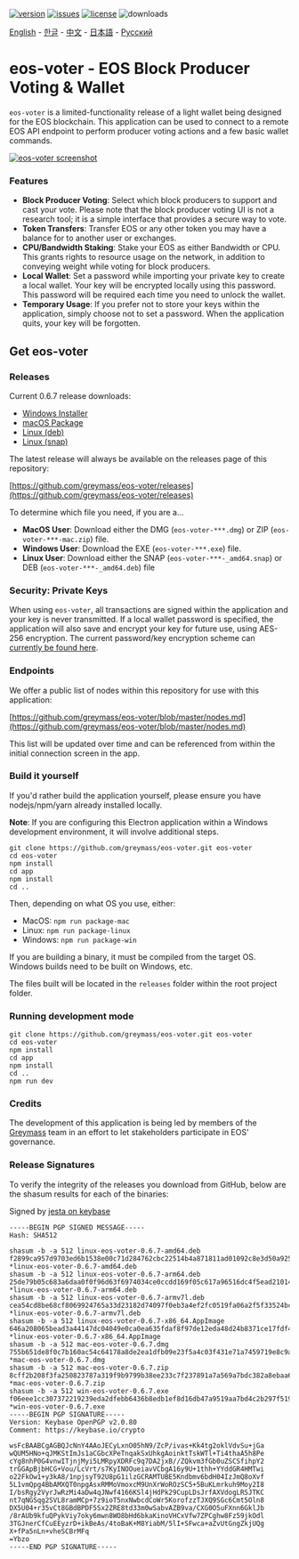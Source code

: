 [![version](https://img.shields.io/github/release/greymass/eos-voter/all.svg)](https://github.com/greymass/eos-voter/releases)
[![issues](https://img.shields.io/github/issues/greymass/eos-voter.svg)](https://github.com/greymass/eos-voter/issues)
[![license](https://img.shields.io/badge/license-MIT-blue.svg)](https://raw.githubusercontent.com/greymass/eos-voter/master/LICENSE)
![downloads](https://img.shields.io/github/downloads/greymass/eos-voter/total.svg)

[English](https://github.com/greymass/eos-voter/blob/master/README.md) - [한글](https://github.com/greymass/eos-voter/blob/master/README.kr.md) - [中文](https://github.com/greymass/eos-voter/blob/master/README.zh.md) - [日本語](https://github.com/greymass/eos-voter/blob/master/README.ja.md) - [Русский](https://github.com/greymass/eos-voter/blob/master/README.ru.md)

# eos-voter - EOS Block Producer Voting & Wallet

`eos-voter` is a limited-functionality release of a light wallet being designed for the EOS blockchain. This application can be used to connect to a remote EOS API endpoint to perform producer voting actions and a few basic wallet commands.

[![eos-voter screenshot](https://raw.githubusercontent.com/greymass/eos-voter/master/eos-voter.png)](https://raw.githubusercontent.com/greymass/eos-voter/master/eos-voter.png)

### Features

- **Block Producer Voting**: Select which block producers to support and cast your vote. Please note that the block producer voting UI is not a research tool; it is a simple interface that provides a secure way to vote.
- **Token Transfers**: Transfer EOS or any other token you may have a balance for to another user or exchanges.
- **CPU/Bandwidth Staking**: Stake your EOS as either Bandwidth or CPU. This grants rights to resource usage on the network, in addition to conveying weight while voting for block producers.
- **Local Wallet**: Set a password while importing your private key to create a local wallet. Your key will be encrypted locally using this password. This password will be required each time you need to unlock the wallet.
- **Temporary Usage**: If you prefer not to store your keys within the application, simply choose not to set a password. When the application quits, your key will be forgotten.

## Get eos-voter

### Releases

Current 0.6.7 release downloads:

- [Windows Installer](https://github.com/greymass/eos-voter/releases/download/v0.6.7/win-eos-voter-0.6.7.exe)
- [macOS Package](https://github.com/greymass/eos-voter/releases/download/v0.6.7/mac-eos-voter-0.6.7.dmg)
- [Linux (deb)](https://github.com/greymass/eos-voter/releases/download/v0.6.7/linux-eos-voter-0.6.7-amd64.deb)
- [Linux (snap)](https://github.com/greymass/eos-voter/releases/download/v0.6.7/linux-eos-voter-0.6.7-amd64.snap)

The latest release will always be available on the releases page of this repository:

[https://github.com/greymass/eos-voter/releases](https://github.com/greymass/eos-voter/releases)

To determine which file you need, if you are a...

- **MacOS User**: Download either the DMG (`eos-voter-***.dmg`) or ZIP (`eos-voter-***-mac.zip`) file.
- **Windows User**: Download the EXE (`eos-voter-***.exe`) file.
- **Linux User**: Download either the SNAP (`eos-voter-***-_amd64.snap`) or DEB (`eos-voter-***-_amd64.deb`) file

### Security: Private Keys

When using `eos-voter`, all transactions are signed within the application and your key is never transmitted. If a local wallet password is specified, the application will also save and encrypt your key for future use, using AES-256 encryption. The current password/key encryption scheme can [currently be found here](https://github.com/aaroncox/eos-voter/blob/master/app/shared/actions/wallet.js#L71-L86).

### Endpoints

We offer a public list of nodes within this repository for use with this application:

[https://github.com/greymass/eos-voter/blob/master/nodes.md](https://github.com/greymass/eos-voter/blob/master/nodes.md)

This list will be updated over time and can be referenced from within the initial connection screen in the app.

### Build it yourself

If you'd rather build the application yourself, please ensure you have nodejs/npm/yarn already installed locally.

**Note**: If you are configuring this Electron application within a Windows development environment, it will involve additional steps.

```
git clone https://github.com/greymass/eos-voter.git eos-voter
cd eos-voter
npm install
cd app
npm install
cd ..
```

Then, depending on what OS you use, either:

- MacOS: `npm run package-mac`
- Linux: `npm run package-linux`
- Windows: `npm run package-win`

If you are building a binary, it must be compiled from the target OS. Windows builds need to be built on Windows, etc.

The files built will be located in the `releases` folder within the root project folder.

### Running development mode

```
git clone https://github.com/greymass/eos-voter.git eos-voter
cd eos-voter
npm install
cd app
npm install
cd ..
npm run dev
```

### Credits

The development of this application is being led by members of the [Greymass](https://greymass.com) team in an effort to let stakeholders participate in EOS’ governance.

### Release Signatures

To verify the integrity of the releases you download from GitHub, below are the shasum results for each of the binaries:

Signed by [jesta on keybase](https://keybase.io/jesta)

```
-----BEGIN PGP SIGNED MESSAGE-----
Hash: SHA512

shasum -b -a 512 linux-eos-voter-0.6.7-amd64.deb
f2899ca957d9703ed6b1538e00c71d284762cbc22514b4a871811ad01092c8e3d50a925b237255b4853fdf4029c20a0b9bdbe839e9a41686465770c19e228d2c *linux-eos-voter-0.6.7-amd64.deb
shasum -b -a 512 linux-eos-voter-0.6.7-arm64.deb
25de79b05c683a6daa0f0f96d63f6974034ce0ccdd169f05c617a96516dc4f5ead2101408bcb60f9133e8e6ca11f467121abc51849e5fccc71a15b1254acbce0 *linux-eos-voter-0.6.7-arm64.deb
shasum -b -a 512 linux-eos-voter-0.6.7-armv7l.deb
cea54cd8be68cf8069924765a33d23182d74097f0eb3a4ef2fc0519fa06a2f5f33524bc7eb7ae71332a3cb3d98ed4e42b8c3f3c99cd14eec9de38a19db70ba73 *linux-eos-voter-0.6.7-armv7l.deb
shasum -b -a 512 linux-eos-voter-0.6.7-x86_64.AppImage
646a208065bead3a44147dc04049e0ca0ea635fdaf8f97de12eda48d24b8371ce17fdf4365c1dce44ba5c18c144a4113321233754049b88fdedc05d12870170d *linux-eos-voter-0.6.7-x86_64.AppImage
shasum -b -a 512 mac-eos-voter-0.6.7.dmg
755b651de8f0c7b160ac54c64178a8de2ea1dfb09e23f5a4c03f431e71a7459719e8c9aa4ca46bbcda93148fc0a7a65101371e20fbbb682cf47608be054fc784 *mac-eos-voter-0.6.7.dmg
shasum -b -a 512 mac-eos-voter-0.6.7.zip
8cff2b208f3fa250823787a319f9b9799b38ee233c7f237891a7a569a7bdc382a8ebaa62af8ede2247e5af71a3d9858db459e88b916278b01553a58cb484939a *mac-eos-voter-0.6.7.zip
shasum -b -a 512 win-eos-voter-0.6.7.exe
f06eee1cc307372219239eda2dfebb6436b8edb1ef8d16db47a9519aa7bd4c2b297f5198825e5702d177674206c53ed032b521783a74210178db8f4357dcf98f *win-eos-voter-0.6.7.exe
-----BEGIN PGP SIGNATURE-----
Version: Keybase OpenPGP v2.0.80
Comment: https://keybase.io/crypto

wsFcBAABCgAGBQJcNnY4AAoJECyLxnO05hN9/ZcP/ivas+Kk4tg2oklVdvSu+jGa
wQUM5HNo+qJMKStImJs1aCGbcXPeTnqakSxUhkgAoinktTskWTl+Ti4thaA5h8Pe
cYg8nhP0G4vnwITjnjMyi5LMRpyXDRFc9q7DA2jxB//ZQkvm3fGb0uZSCSfihpY2
trGGApBjbHCG+Vou/LcVrt/s7KyINOOueiavVCbgA16y9U+1thh+YYddGR4HMTwi
o22FkOw1+y3kA8/1npjsyT92U8pG1ilzGCRAMTUBE5Kndbmv6bdH04IzJmQ8oXvf
5L1vmQpg4BbAMXQT0npgAsxRMMoVmoxcM9UnXrWoROzSC5+5BuKLmrkuh9Moy2I8
I/bsRgy2VyrJwRzMi4aDw4qJNwf4166KSl4jHdPk29CupLDsJrfAXVdogLRSJTKC
nt7qNGSqg2SVL8ramMCp+7z9ioT5nxNwbcdCoWr5KorofzzTJXQ9SGc6Cmt5Oln8
DX5U04+r35vCt8GBdBPDF5Sx2ZRE8td33m0wSabvAZB9va/CXG0O5uFXnn6GklJb
/8rAUb9kfuQPykViy7oky6mwn8WO8bHd6bkaKinoVHCxVfw7ZPCghw8Fz59jkOdl
3TGJnerCfCuEEyzrD+ikBeAs/4toBaK+M8YiabM/5lI+SFwca+aZvUtGngZkjUQg
X+fPa5nLn+vheSCBrMFq
=Ybzo
-----END PGP SIGNATURE-----
```

